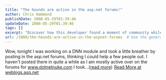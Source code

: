 ```yaml
---
title: "The hounds are active in the asp.net forums!"
author: Chris Hammond
publishDate: 2008-05-29T01:39:46
updateDate: 2008-05-29T01:39:46
tags: []
excerpt: "Discover how this developer found a moment of community while working on a DNN module and offering help in the asp.net forums. Read more at weblogs.asp.net."
url: /2008/the-hounds-are-active-in-the-aspnet-forums  # Use the generated URL with year
---
```

Wow, tonight I was working on a DNN module and took a little breather by posting in the asp.net forums, thinking I could help a few people out. I haven't posted there in quite a while as I am mostly active over on the forums for www.dotnetnuke.com I took...(<a href="https://weblogs.asp.net/christoc/archive/2008/03/03/the-hounds-are-active-in-the-asp-net-forums.aspx">read more</a>)<img src="https://weblogs.asp.net/aggbug.aspx?PostID=5910381" width="1" height="1"> <a href="https://weblogs.asp.net/christoc/archive/2008/03/03/the-hounds-are-active-in-the-asp-net-forums.aspx">Read More at weblogs.asp.net</a>


